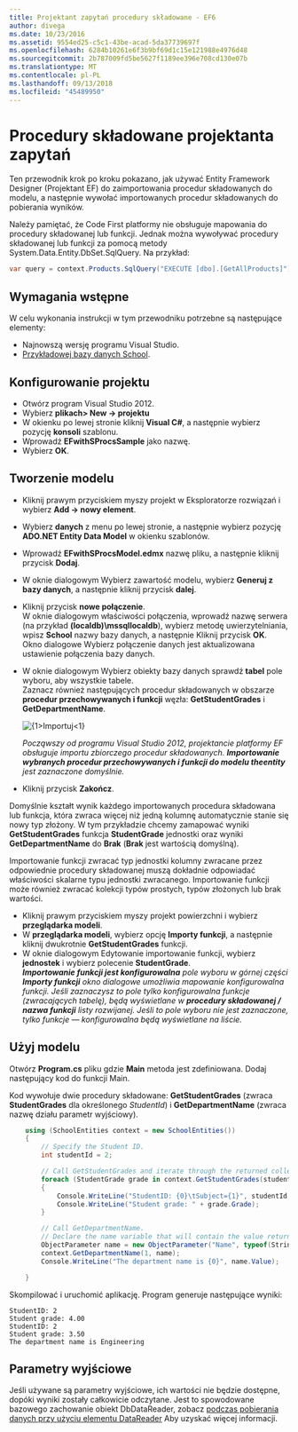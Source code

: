 ```yaml
---
title: Projektant zapytań procedury składowane - EF6
author: divega
ms.date: 10/23/2016
ms.assetid: 9554ed25-c5c1-43be-acad-5da37739697f
ms.openlocfilehash: 6284b10261e6f3b9bf69d1c15e121988e4976d48
ms.sourcegitcommit: 2b787009fd5be5627f1189ee396e708cd130e07b
ms.translationtype: MT
ms.contentlocale: pl-PL
ms.lasthandoff: 09/13/2018
ms.locfileid: "45489950"
---
```

# <a name="designer-query-stored-procedures"></a>Procedury składowane projektanta zapytań
Ten przewodnik krok po kroku pokazano, jak używać Entity Framework Designer (Projektant EF) do zaimportowania procedur składowanych do modelu, a następnie wywołać importowanych procedur składowanych do pobierania wyników. 

Należy pamiętać, że Code First platformy nie obsługuje mapowania do procedury składowanej lub funkcji. Jednak można wywoływać procedury składowanej lub funkcji za pomocą metody System.Data.Entity.DbSet.SqlQuery. Na przykład:
``` csharp
var query = context.Products.SqlQuery("EXECUTE [dbo].[GetAllProducts]")`;
```

## <a name="prerequisites"></a>Wymagania wstępne

W celu wykonania instrukcji w tym przewodniku potrzebne są następujące elementy:

- Najnowszą wersję programu Visual Studio.
- [Przykładowej bazy danych School](~/ef6/resources/school-database.md).

## <a name="set-up-the-project"></a>Konfigurowanie projektu

-   Otwórz program Visual Studio 2012.
-   Wybierz **plikach&gt; New -&gt; projektu**
-   W okienku po lewej stronie kliknij **Visual C\#**, a następnie wybierz pozycję **konsoli** szablonu.
-   Wprowadź **EFwithSProcsSample** jako nazwę.
-   Wybierz **OK**.

## <a name="create-a-model"></a>Tworzenie modelu

-   Kliknij prawym przyciskiem myszy projekt w Eksploratorze rozwiązań i wybierz **Add -&gt; nowy element**.
-   Wybierz **danych** z menu po lewej stronie, a następnie wybierz pozycję **ADO.NET Entity Data Model** w okienku szablonów.
-   Wprowadź **EFwithSProcsModel.edmx** nazwę pliku, a następnie kliknij przycisk **Dodaj**.
-   W oknie dialogowym Wybierz zawartość modelu, wybierz **Generuj z bazy danych**, a następnie kliknij przycisk **dalej**.
-   Kliknij przycisk **nowe połączenie**.  
    W oknie dialogowym właściwości połączenia, wprowadź nazwę serwera (na przykład **(localdb)\\mssqllocaldb**), wybierz metodę uwierzytelniania, wpisz **School** nazwy bazy danych, a następnie Kliknij przycisk **OK**.  
    Okno dialogowe Wybierz połączenie danych jest aktualizowana ustawienie połączenia bazy danych.
-   W oknie dialogowym Wybierz obiekty bazy danych sprawdź **tabel** pole wyboru, aby wszystkie tabele.  
    Zaznacz również następujących procedur składowanych w obszarze **procedur przechowywanych i funkcji** węzła: **GetStudentGrades** i **GetDepartmentName**. 

    ![{1&gt;Importuj&lt;1}](~/ef6/media/import.jpg)

    *Począwszy od programu Visual Studio 2012, projektancie platformy EF obsługuje importu zbiorczego procedur składowanych. **Importowanie wybranych procedur przechowywanych i funkcji do modelu theentity** jest zaznaczone domyślnie.*
-   Kliknij przycisk **Zakończ**.

Domyślnie kształt wynik każdego importowanych procedura składowana lub funkcja, która zwraca więcej niż jedną kolumnę automatycznie stanie się nowy typ złożony. W tym przykładzie chcemy zamapować wyniki **GetStudentGrades** funkcja **StudentGrade** jednostki oraz wyniki **GetDepartmentName** do **Brak** (**Brak** jest wartością domyślną).

Importowanie funkcji zwracać typ jednostki kolumny zwracane przez odpowiednie procedury składowanej muszą dokładnie odpowiadać właściwości skalarne typu jednostki zwracanego. Importowanie funkcji może również zwracać kolekcji typów prostych, typów złożonych lub brak wartości.

-   Kliknij prawym przyciskiem myszy projekt powierzchni i wybierz **przeglądarka modeli**.
-   W **przeglądarka modeli**, wybierz opcję **Importy funkcji**, a następnie kliknij dwukrotnie **GetStudentGrades** funkcji.
-   W oknie dialogowym Edytowanie importowanie funkcji, wybierz **jednostek** i wybierz polecenie **StudentGrade**.  
    ***Importowanie funkcji jest konfigurowalna** pole wyboru w górnej części **Importy funkcji** okno dialogowe umożliwia mapowanie konfigurowalna funkcji. Jeśli zaznaczysz to pole tylko konfigurowalna funkcje (zwracających tabelę), będą wyświetlane w **procedury składowanej / nazwa funkcji** listy rozwijanej. Jeśli to pole wyboru nie jest zaznaczone, tylko funkcje — konfigurowalna będą wyświetlane na liście.*

## <a name="use-the-model"></a>Użyj modelu

Otwórz **Program.cs** pliku gdzie **Main** metoda jest zdefiniowana. Dodaj następujący kod do funkcji Main.

Kod wywołuje dwie procedury składowane: **GetStudentGrades** (zwraca **StudentGrades** dla określonego *StudentId*) i **GetDepartmentName** (zwraca nazwę działu parametr wyjściowy).  

``` csharp
    using (SchoolEntities context = new SchoolEntities())
    {
        // Specify the Student ID.
        int studentId = 2;

        // Call GetStudentGrades and iterate through the returned collection.
        foreach (StudentGrade grade in context.GetStudentGrades(studentId))
        {
            Console.WriteLine("StudentID: {0}\tSubject={1}", studentId, grade.Subject);
            Console.WriteLine("Student grade: " + grade.Grade);
        }

        // Call GetDepartmentName.
        // Declare the name variable that will contain the value returned by the output parameter.
        ObjectParameter name = new ObjectParameter("Name", typeof(String));
        context.GetDepartmentName(1, name);
        Console.WriteLine("The department name is {0}", name.Value);

    }
```

Skompilować i uruchomić aplikację. Program generuje następujące wyniki:

```
StudentID: 2
Student grade: 4.00
StudentID: 2
Student grade: 3.50
The department name is Engineering
```

<a name="output-parameters"></a>Parametry wyjściowe
-----------------

Jeśli używane są parametry wyjściowe, ich wartości nie będzie dostępne, dopóki wyniki zostały całkowicie odczytane. Jest to spowodowane bazowego zachowanie obiekt DbDataReader, zobacz [podczas pobierania danych przy użyciu elementu DataReader](http://go.microsoft.com/fwlink/?LinkID=398589) Aby uzyskać więcej informacji.
